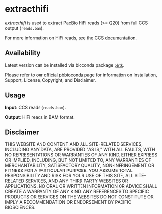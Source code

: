 # extracthifi

_extracthifi_ is used to extract PacBio HiFi reads (>= Q20) from full CCS output (`reads.bam`).

For more information on HiFi reads, see the [CCS documentation](https://ccs.how/).

## Availability
Latest version can be installed via bioconda package [`pbtk`](https://github.com/PacificBiosciences/pbtk).

Please refer to our [official pbbioconda page](https://github.com/PacificBiosciences/pbbioconda)
for information on Installation, Support, License, Copyright, and Disclaimer.

## Usage

**Input**: CCS reads (`reads.bam`).

**Output**: HiFi reads in BAM format.

## Disclaimer
THIS WEBSITE AND CONTENT AND ALL SITE-RELATED SERVICES, INCLUDING ANY DATA, ARE PROVIDED "AS IS," WITH ALL FAULTS, WITH NO REPRESENTATIONS OR WARRANTIES OF ANY KIND, EITHER EXPRESS OR IMPLIED, INCLUDING, BUT NOT LIMITED TO, ANY WARRANTIES OF MERCHANTABILITY, SATISFACTORY QUALITY, NON-INFRINGEMENT OR FITNESS FOR A PARTICULAR PURPOSE. YOU ASSUME TOTAL RESPONSIBILITY AND RISK FOR YOUR USE OF THIS SITE, ALL SITE-RELATED SERVICES, AND ANY THIRD PARTY WEBSITES OR APPLICATIONS. NO ORAL OR WRITTEN INFORMATION OR ADVICE SHALL CREATE A WARRANTY OF ANY KIND. ANY REFERENCES TO SPECIFIC PRODUCTS OR SERVICES ON THE WEBSITES DO NOT CONSTITUTE OR IMPLY A RECOMMENDATION OR ENDORSEMENT BY PACIFIC BIOSCIENCES.
